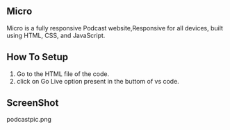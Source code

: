 ## Micro

Micro is a fully responsive Podcast website,Responsive for all devices, built using HTML, CSS, and JavaScript.

## How To Setup

1. Go to the HTML file of the code.
2. click on Go Live option present in the buttom of vs code.

## ScreenShot

podcastpic.png
